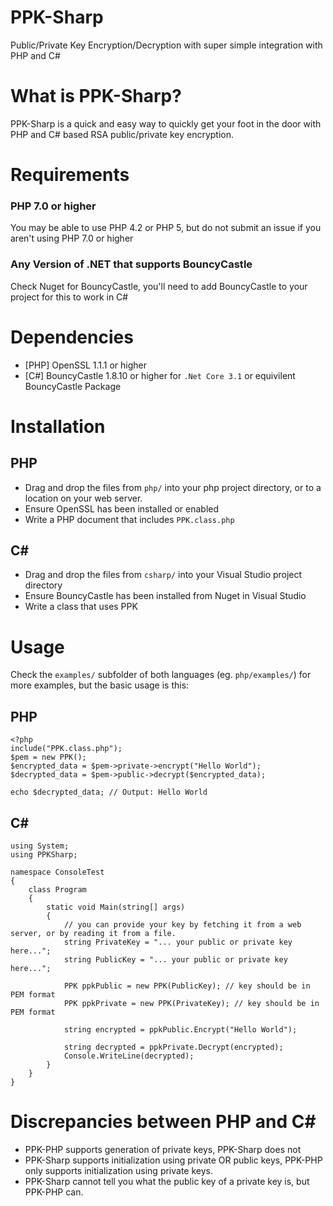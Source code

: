 # PPK-Sharp
Public/Private Key Encryption/Decryption with super simple integration with PHP and C#

# What is PPK-Sharp?
PPK-Sharp is a quick and easy way to quickly get your foot in the door with PHP and C# based RSA public/private key encryption.

# Requirements

### PHP 7.0 or higher

You may be able to use PHP 4.2 or PHP 5, but do not submit an issue if you aren't using PHP 7.0 or higher

### Any Version of .NET that supports BouncyCastle

Check Nuget for BouncyCastle, you'll need to add BouncyCastle to your project for this to work in C#

# Dependencies

- [PHP] OpenSSL 1.1.1 or higher
- [C#] BouncyCastle 1.8.10 or higher for `.Net Core 3.1` or equivilent BouncyCastle Package

# Installation

## PHP
- Drag and drop the files from `php/` into your php project directory, or to a location on your web server.
- Ensure OpenSSL has been installed or enabled
- Write a PHP document that includes `PPK.class.php`

## C# 
- Drag and drop the files from `csharp/` into your Visual Studio project directory
- Ensure BouncyCastle has been installed from Nuget in Visual Studio
- Write a class that uses PPK

# Usage

Check the `examples/` subfolder of both languages (eg. `php/examples/`) for more examples, but the basic usage is this:

## PHP
```
<?php
include("PPK.class.php");
$pem = new PPK();
$encrypted_data = $pem->private->encrypt("Hello World");
$decrypted_data = $pem->public->decrypt($encrypted_data);

echo $decrypted_data; // Output: Hello World
```

## C#
```
using System;
using PPKSharp;

namespace ConsoleTest
{
    class Program
    {
        static void Main(string[] args)
        {
            // you can provide your key by fetching it from a web server, or by reading it from a file.
            string PrivateKey = "... your public or private key here...";
            string PublicKey = "... your public or private key here...";

            PPK ppkPublic = new PPK(PublicKey); // key should be in PEM format
            PPK ppkPrivate = new PPK(PrivateKey); // key should be in PEM format
            
            string encrypted = ppkPublic.Encrypt("Hello World");

            string decrypted = ppkPrivate.Decrypt(encrypted);
            Console.WriteLine(decrypted);
        }
    }
}
```

# Discrepancies between PHP and C#

- PPK-PHP supports generation of private keys, PPK-Sharp does not
- PPK-Sharp supports initialization using private OR public keys, PPK-PHP only supports initialization using private keys.
- PPK-Sharp cannot tell you what the public key of a private key is, but PPK-PHP can.
